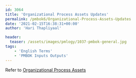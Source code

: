 ```yaml
---
id: 3064   
title: 'Organizational Process Assets Updates'
permalink: /pmbok6/Organizational-Process-Assets-Updates
date: '2021-02-15T16:38:31+00:00'
author: 'Hari Thapliyaal'

header:
  teaser: /assets/images/pmlogy/1037-pmbok-general.jpg
tags:
    - 'English Terms'
    - 'PMBOK Inputs Outputs'
---
```


Refer to [Organizational Process Assets](/pmbok6/organizational-process-assets)